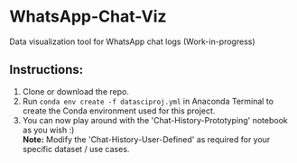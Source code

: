 # WhatsApp-Chat-Viz
Data visualization tool for WhatsApp chat logs (Work-in-progress)

## Instructions:
1. Clone or download the repo.
2. Run `conda env create -f datasciproj.yml` in Anaconda Terminal to create the Conda environment used for this project.
3. You can now play around with the 'Chat-History-Prototyping' notebook as you wish :) <br>
**Note:** Modify the 'Chat-History-User-Defined' as required for your specific dataset / use cases. 
